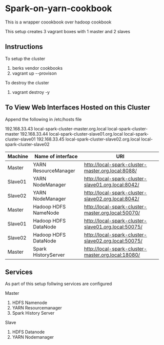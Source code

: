# Spark-on-yarn-cookbook
This is a wrapper coookbook over hadoop cookbook

This setup creates 3 vagrant boxes with 1 master and 2 slaves

## Instructions
To setup the cluster
  1. berks vendor cookbooks
  1. vagrant up --provison

To destroy the cluster
  1. vagrant destroy -y

## To View Web Interfaces Hosted on this Cluster

Append the following in /etc/hosts file

192.168.33.43        local-spark-cluster-master.org.local local-spark-cluster-master
192.168.33.44        local-spark-cluster-slave01.org.local local-spark-cluster-slave01
192.168.33.45        local-spark-cluster-slave02.org.local local-spark-cluster-slave02

|Machine|Name of interface|URI|
|-------|-----------------|---|
|Master|YARN ResourceManager|	http://local-spark-cluster-master.org.local:8088/|
|Slave01|YARN NodeManager|	http://local-spark-cluster-slave01.org.local:8042/|
|Slave02|YARN NodeManager|	http://local-spark-cluster-slave02.org.local:8042/|
|Master|Hadoop HDFS NameNode|	http://local-spark-cluster-master.org.local:50070/|
|Slave01|Hadoop HDFS DataNode|	http://local-spark-cluster-slave01.org.local:50075/|
|Slave02|Hadoop HDFS DataNode|	http://local-spark-cluster-slave02.org.local:50075/|
|Master|Spark HistoryServer|	http://local-spark-cluster-master.org.local:18080/|



## Services
 As part of this setup follwing services are configured 

Master
  1. HDFS Namenode
  1. YARN Resourcemanager
  1. Spark History Server

Slave
  1. HDFS Datanode
  1. YARN Nodemanager

